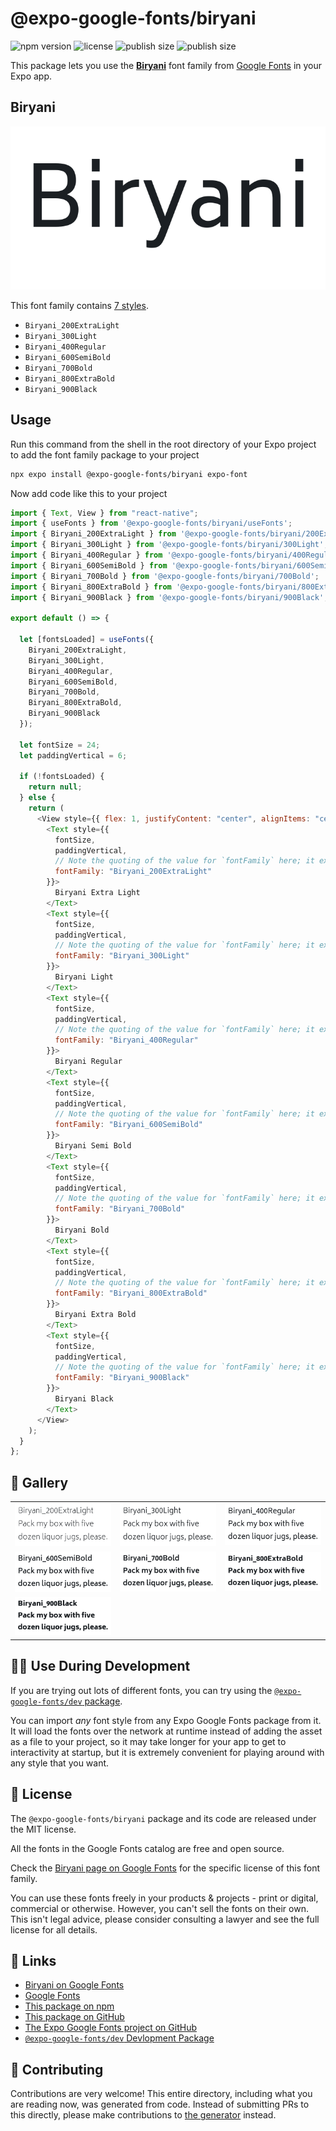 # @expo-google-fonts/biryani

![npm version](https://flat.badgen.net/npm/v/@expo-google-fonts/biryani)
![license](https://flat.badgen.net/github/license/expo/google-fonts)
![publish size](https://flat.badgen.net/packagephobia/install/@expo-google-fonts/biryani)
![publish size](https://flat.badgen.net/packagephobia/publish/@expo-google-fonts/biryani)

This package lets you use the [**Biryani**](https://fonts.google.com/specimen/Biryani) font family from [Google Fonts](https://fonts.google.com/) in your Expo app.

## Biryani

![Biryani](./font-family.png)

This font family contains [7 styles](#-gallery).

- `Biryani_200ExtraLight`
- `Biryani_300Light`
- `Biryani_400Regular`
- `Biryani_600SemiBold`
- `Biryani_700Bold`
- `Biryani_800ExtraBold`
- `Biryani_900Black`

## Usage

Run this command from the shell in the root directory of your Expo project to add the font family package to your project

```sh
npx expo install @expo-google-fonts/biryani expo-font
```

Now add code like this to your project

```js
import { Text, View } from "react-native";
import { useFonts } from '@expo-google-fonts/biryani/useFonts';
import { Biryani_200ExtraLight } from '@expo-google-fonts/biryani/200ExtraLight';
import { Biryani_300Light } from '@expo-google-fonts/biryani/300Light';
import { Biryani_400Regular } from '@expo-google-fonts/biryani/400Regular';
import { Biryani_600SemiBold } from '@expo-google-fonts/biryani/600SemiBold';
import { Biryani_700Bold } from '@expo-google-fonts/biryani/700Bold';
import { Biryani_800ExtraBold } from '@expo-google-fonts/biryani/800ExtraBold';
import { Biryani_900Black } from '@expo-google-fonts/biryani/900Black';

export default () => {

  let [fontsLoaded] = useFonts({
    Biryani_200ExtraLight, 
    Biryani_300Light, 
    Biryani_400Regular, 
    Biryani_600SemiBold, 
    Biryani_700Bold, 
    Biryani_800ExtraBold, 
    Biryani_900Black
  });

  let fontSize = 24;
  let paddingVertical = 6;

  if (!fontsLoaded) {
    return null;
  } else {
    return (
      <View style={{ flex: 1, justifyContent: "center", alignItems: "center" }}>
        <Text style={{
          fontSize,
          paddingVertical,
          // Note the quoting of the value for `fontFamily` here; it expects a string!
          fontFamily: "Biryani_200ExtraLight"
        }}>
          Biryani Extra Light
        </Text>
        <Text style={{
          fontSize,
          paddingVertical,
          // Note the quoting of the value for `fontFamily` here; it expects a string!
          fontFamily: "Biryani_300Light"
        }}>
          Biryani Light
        </Text>
        <Text style={{
          fontSize,
          paddingVertical,
          // Note the quoting of the value for `fontFamily` here; it expects a string!
          fontFamily: "Biryani_400Regular"
        }}>
          Biryani Regular
        </Text>
        <Text style={{
          fontSize,
          paddingVertical,
          // Note the quoting of the value for `fontFamily` here; it expects a string!
          fontFamily: "Biryani_600SemiBold"
        }}>
          Biryani Semi Bold
        </Text>
        <Text style={{
          fontSize,
          paddingVertical,
          // Note the quoting of the value for `fontFamily` here; it expects a string!
          fontFamily: "Biryani_700Bold"
        }}>
          Biryani Bold
        </Text>
        <Text style={{
          fontSize,
          paddingVertical,
          // Note the quoting of the value for `fontFamily` here; it expects a string!
          fontFamily: "Biryani_800ExtraBold"
        }}>
          Biryani Extra Bold
        </Text>
        <Text style={{
          fontSize,
          paddingVertical,
          // Note the quoting of the value for `fontFamily` here; it expects a string!
          fontFamily: "Biryani_900Black"
        }}>
          Biryani Black
        </Text>
      </View>
    );
  }
};
```

## 🔡 Gallery


||||
|-|-|-|
|![Biryani_200ExtraLight](./200ExtraLight/Biryani_200ExtraLight.ttf.png)|![Biryani_300Light](./300Light/Biryani_300Light.ttf.png)|![Biryani_400Regular](./400Regular/Biryani_400Regular.ttf.png)||
|![Biryani_600SemiBold](./600SemiBold/Biryani_600SemiBold.ttf.png)|![Biryani_700Bold](./700Bold/Biryani_700Bold.ttf.png)|![Biryani_800ExtraBold](./800ExtraBold/Biryani_800ExtraBold.ttf.png)||
|![Biryani_900Black](./900Black/Biryani_900Black.ttf.png)||||


## 👩‍💻 Use During Development

If you are trying out lots of different fonts, you can try using the [`@expo-google-fonts/dev` package](https://github.com/expo/google-fonts/tree/master/font-packages/dev#readme).

You can import _any_ font style from any Expo Google Fonts package from it. It will load the fonts over the network at runtime instead of adding the asset as a file to your project, so it may take longer for your app to get to interactivity at startup, but it is extremely convenient for playing around with any style that you want.


## 📖 License

The `@expo-google-fonts/biryani` package and its code are released under the MIT license.

All the fonts in the Google Fonts catalog are free and open source.

Check the [Biryani page on Google Fonts](https://fonts.google.com/specimen/Biryani) for the specific license of this font family.

You can use these fonts freely in your products & projects - print or digital, commercial or otherwise. However, you can't sell the fonts on their own. This isn't legal advice, please consider consulting a lawyer and see the full license for all details.

## 🔗 Links

- [Biryani on Google Fonts](https://fonts.google.com/specimen/Biryani)
- [Google Fonts](https://fonts.google.com/)
- [This package on npm](https://www.npmjs.com/package/@expo-google-fonts/biryani)
- [This package on GitHub](https://github.com/expo/google-fonts/tree/master/font-packages/biryani)
- [The Expo Google Fonts project on GitHub](https://github.com/expo/google-fonts)
- [`@expo-google-fonts/dev` Devlopment Package](https://github.com/expo/google-fonts/tree/master/font-packages/dev)

## 🤝 Contributing

Contributions are very welcome! This entire directory, including what you are reading now, was generated from code. Instead of submitting PRs to this directly, please make contributions to [the generator](https://github.com/expo/google-fonts/tree/master/packages/generator) instead.
